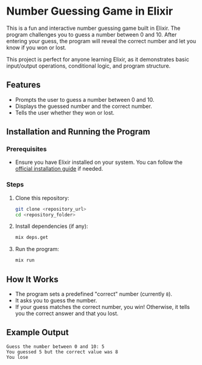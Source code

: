 # Number Guessing Game in Elixir

This is a fun and interactive number guessing game built in Elixir. The program challenges you to guess a number between 0 and 10. After entering your guess, the program will reveal the correct number and let you know if you won or lost.

This project is perfect for anyone learning Elixir, as it demonstrates basic input/output operations, conditional logic, and program structure.

## Features
- Prompts the user to guess a number between 0 and 10.
- Displays the guessed number and the correct number.
- Tells the user whether they won or lost.

## Installation and Running the Program

### Prerequisites
- Ensure you have Elixir installed on your system. You can follow the [official installation guide](https://elixir-lang.org/install.html) if needed.

### Steps
1. Clone this repository:
   ```bash
   git clone <repository_url>
   cd <repository_folder>
   ```
2. Install dependencies (if any):
   ```bash
   mix deps.get
   ```
3. Run the program:
   ```bash
   mix run
   ```

## How It Works
- The program sets a predefined "correct" number (currently `8`).
- It asks you to guess the number.
- If your guess matches the correct number, you win! Otherwise, it tells you the correct answer and that you lost.

## Example Output
```
Guess the number between 0 and 10: 5
You guessed 5 but the correct value was 8
You lose
```

